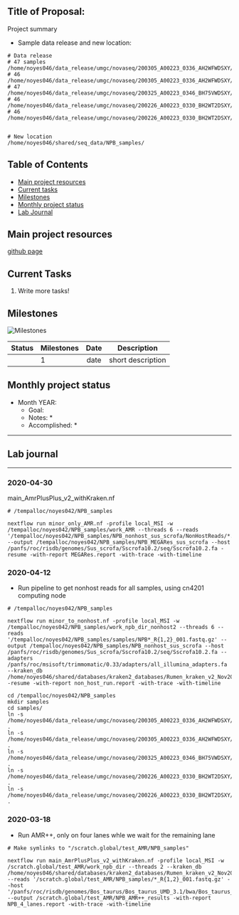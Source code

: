 Title of Proposal:
------------

Project summary
* Sample data release and new location:
```
# Data release
# 47 samples
/home/noyes046/data_release/umgc/novaseq/200305_A00223_0336_AH2WFWDSXY/Noyes_Project_011_Pool_1
# 46
/home/noyes046/data_release/umgc/novaseq/200305_A00223_0336_AH2WFWDSXY/Noyes_Project_011_Pool_5
# 47
/home/noyes046/data_release/umgc/novaseq/200325_A00223_0346_BH75VWDSXY/Noyes_Project_011_Pool_2
# 46
/home/noyes046/data_release/umgc/novaseq/200226_A00223_0330_BH2WT2DSXY/Noyes_Project_011_Pool_3
# 46
/home/noyes046/data_release/umgc/novaseq/200226_A00223_0330_BH2WT2DSXY/Noyes_Project_011_Pool_4


# New location
/home/noyes046/shared/seq_data/NPB_samples/
```



Table of Contents
-----
* [Main project resources](#main-project-resources)
* [Current tasks](#current-tasks)
* [Milestones](#milestones)
* [Monthly project status](#monthly-project-status)
* [Lab Journal](#lab-journal)

## Main project resources

[github page](https://github.com/EnriqueDoster/project_lab_notebooks)



## Current Tasks

  1. Write more tasks!
  
## Milestones

![Milestones]( "timeline")

| Status | Milestones| Date  | Description  |
| -------| ------------- |:------------:| ------------|
| | 1      | date  | short description |

    
## Monthly project status

- Month YEAR:
  * Goal: 
  * Notes:
    * 
  * Accomplished: 
    * 


***
## Lab journal
---------------------------------------------------------------------------------------------------------------

### 2020-04-30


main_AmrPlusPlus_v2_withKraken.nf

```
# /tempalloc/noyes042/NPB_samples

nextflow run minor_only_AMR.nf -profile local_MSI -w /tempalloc/noyes042/NPB_samples/work_AMR --threads 6 --reads '/tempalloc/noyes042/NPB_samples/NPB_nonhost_sus_scrofa/NonHostReads/*.non.host.R{1,2}.fastq.gz' --output /tempalloc/noyes042/NPB_samples/NPB_MEGARes_sus_scrofa --host /panfs/roc/risdb/genomes/Sus_scrofa/Sscrofa10.2/seq/Sscrofa10.2.fa -resume -with-report MEGARes.report -with-trace -with-timeline

```




### 2020-04-12
* Run pipeline to get nonhost reads for all samples, using cn4201 computing node

```
# /tempalloc/noyes042/NPB_samples

nextflow run minor_to_nonhost.nf -profile local_MSI -w /tempalloc/noyes042/NPB_samples/work_npb_dir_nonhost2 --threads 6 --reads '/tempalloc/noyes042/NPB_samples/samples/NPB*_R{1,2}_001.fastq.gz' --output /tempalloc/noyes042/NPB_samples/NPB_nonhost_sus_scrofa --host /panfs/roc/risdb/genomes/Sus_scrofa/Sscrofa10.2/seq/Sscrofa10.2.fa --adapters /panfs/roc/msisoft/trimmomatic/0.33/adapters/all_illumina_adapters.fa --kraken_db /home/noyes046/shared/databases/kraken2_databases/Rumen_kraken_v2_Nov2019/ -resume -with-report non_host_run.report -with-trace -with-timeline

```


```
cd /tempalloc/noyes042/NPB_samples
mkdir samples
cd samples/
ln -s /home/noyes046/data_release/umgc/novaseq/200305_A00223_0336_AH2WFWDSXY/Noyes_Project_011_Pool_1/*.gz .
ln -s /home/noyes046/data_release/umgc/novaseq/200305_A00223_0336_AH2WFWDSXY/Noyes_Project_011_Pool_5/*.gz .
ln -s /home/noyes046/data_release/umgc/novaseq/200325_A00223_0346_BH75VWDSXY/Noyes_Project_011_Pool_2/*.gz .
ln -s /home/noyes046/data_release/umgc/novaseq/200226_A00223_0330_BH2WT2DSXY/Noyes_Project_011_Pool_4/*.gz .
ln -s /home/noyes046/data_release/umgc/novaseq/200226_A00223_0330_BH2WT2DSXY/Noyes_Project_011_Pool_3/*.gz .

```




### 2020-03-18
 
* Run AMR++, only on four lanes whle we wait for the remaining lane

```
# Make symlinks to "/scratch.global/test_AMR/NPB_samples"

nextflow run main_AmrPlusPlus_v2_withKraken.nf -profile local_MSI -w /scratch.global/test_AMR/work_npb_dir --threads 2 --kraken_db /home/noyes046/shared/databases/kraken2_databases/Rumen_kraken_v2_Nov2019/ --reads '/scratch.global/test_AMR/NPB_samples/*_R{1,2}_001.fastq.gz' --host '/panfs/roc/risdb/genomes/Bos_taurus/Bos_taurus_UMD_3.1/bwa/Bos_taurus_UMD_3.1.fa' --output /scratch.global/test_AMR/NPB_AMR++_results -with-report NPB_4_lanes.report -with-trace -with-timeline
```



